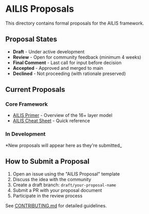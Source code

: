 # AILIS Proposals

This directory contains formal proposals for the AILIS framework.

## Proposal States

- **Draft** - Under active development
- **Review** - Open for community feedback (minimum 4 weeks)
- **Final Comment** - Last call for input before decision
- **Accepted** - Approved and merged to main
- **Declined** - Not proceeding (with rationale preserved)


## Current Proposals

### Core Framework

- [AILIS Primer](AILIS*Primer.md) - Overview of the 16+ layer model
- [AILIS Cheat Sheet](AILIS*Cheat*Sheet.md) - Quick reference


### In Development

*New proposals will appear here as they're submitted_

## How to Submit a Proposal

1. Open an issue using the "AILIS Proposal" template
2. Discuss the idea with the community
3. Create a draft branch: `draft/your-proposal-name`
4. Submit a PR with your proposal document
5. Participate in the review process


See [CONTRIBUTING.md](../CONTRIBUTING.md) for detailed guidelines.
